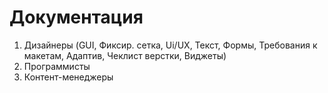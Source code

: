 # Документация 

1. Дизайнеры
  (GUI,
  Фиксир. сетка,
  Ui/UX,
  Текст,
  Формы,
  Требования к макетам,
  Адаптив,
  Чеклист верстки,
  Виджеты)
2. Программисты
3. Контент-менеджеры
